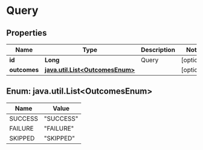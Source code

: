 

# Query


## Properties

| Name | Type | Description | Notes |
|------------ | ------------- | ------------- | -------------|
|**id** | **Long** | Query |  [optional] |
|**outcomes** | [**java.util.List&lt;OutcomesEnum&gt;**](#java.util.List&lt;OutcomesEnum&gt;) |  |  [optional] |



## Enum: java.util.List&lt;OutcomesEnum&gt;

| Name | Value |
|---- | -----|
| SUCCESS | &quot;SUCCESS&quot; |
| FAILURE | &quot;FAILURE&quot; |
| SKIPPED | &quot;SKIPPED&quot; |




